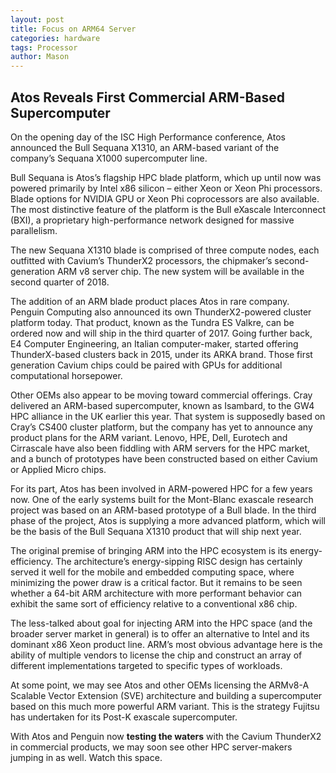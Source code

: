```yaml
---
layout: post
title: Focus on ARM64 Server
categories: hardware
tags: Processor
author: Mason
---
```


## Atos Reveals First Commercial ARM-Based Supercomputer

On the opening day of the ISC High Performance conference, Atos announced the Bull Sequana X1310, an ARM-based variant of the company’s Sequana X1000 supercomputer line.

Bull Sequana is Atos’s flagship HPC blade platform, which up until now was powered primarily by Intel x86 silicon – either Xeon or Xeon Phi processors. Blade options for NVIDIA GPU or Xeon Phi coprocessors are also available. The most distinctive feature of the platform is the Bull eXascale Interconnect (BXI), a proprietary high-performance network designed for massive parallelism.

The new Sequana X1310 blade is comprised of three compute nodes, each outfitted with Cavium’s ThunderX2 processors, the chipmaker’s second-generation ARM v8 server chip. The new system will be available in the second quarter of 2018.

The addition of an ARM blade product places Atos in rare company. Penguin Computing also announced its own ThunderX2-powered cluster platform today. That product, known as the Tundra ES Valkre, can be ordered now and will ship in the third quarter of 2017. Going further back, E4 Computer Engineering, an Italian computer-maker, started offering ThunderX-based clusters back in 2015, under its ARKA brand. Those first generation Cavium chips could be paired with GPUs for additional computational horsepower.

Other OEMs also appear to be moving toward commercial offerings. Cray delivered an ARM-based supercomputer, known as Isambard, to the GW4 HPC alliance in the UK earlier this year. That system is supposedly based on Cray’s CS400 cluster platform, but the company has yet to announce any product plans for the ARM variant. Lenovo, HPE, Dell, Eurotech and Cirrascale have also been fiddling with ARM servers for the HPC market, and a bunch of prototypes have been constructed based on either Cavium or Applied Micro chips.

For its part, Atos has been involved in ARM-powered HPC for a few years now. One of the early systems built for the Mont-Blanc exascale research project was based on an ARM-based prototype of a Bull blade. In the third phase of the project, Atos is supplying a more advanced platform, which will be the basis of the Bull Sequana X1310 product that will ship next year.

The original premise of bringing ARM into the HPC ecosystem is its energy-efficiency. The architecture’s energy-sipping RISC design has certainly served it well for the mobile and embedded computing space, where minimizing the power draw is a critical factor. But it remains to be seen whether a 64-bit ARM architecture with more performant behavior can exhibit the same sort of efficiency relative to a conventional x86 chip.

The less-talked about goal for injecting ARM into the HPC space (and the broader server market in general) is to offer an alternative to Intel and its dominant x86 Xeon product line. ARM’s most obvious advantage here is the ability of multiple vendors to license the chip and construct an array of different implementations targeted to specific types of workloads.

At some point, we may see Atos and other OEMs licensing the ARMv8-A Scalable Vector Extension (SVE) architecture and building a supercomputer based on this much more powerful ARM variant. This is the strategy Fujitsu has undertaken for its Post-K exascale supercomputer.

With Atos and Penguin now **testing the waters** with the Cavium ThunderX2 in commercial products, we may soon see other HPC server-makers jumping in as well. Watch this space.
